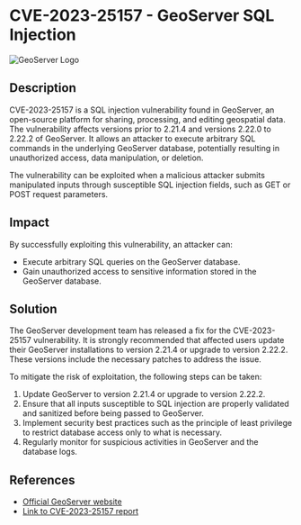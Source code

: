 # CVE-2023-25157 - GeoServer SQL Injection

![GeoServer Logo](geoserver_logo.png)

## Description

CVE-2023-25157 is a SQL injection vulnerability found in GeoServer, an open-source platform for sharing, processing, and editing geospatial data. The vulnerability affects versions prior to 2.21.4 and versions 2.22.0 to 2.22.2 of GeoServer. It allows an attacker to execute arbitrary SQL commands in the underlying GeoServer database, potentially resulting in unauthorized access, data manipulation, or deletion.

The vulnerability can be exploited when a malicious attacker submits manipulated inputs through susceptible SQL injection fields, such as GET or POST request parameters.

## Impact

By successfully exploiting this vulnerability, an attacker can:

- Execute arbitrary SQL queries on the GeoServer database.
- Gain unauthorized access to sensitive information stored in the GeoServer database.

## Solution

The GeoServer development team has released a fix for the CVE-2023-25157 vulnerability. It is strongly recommended that affected users update their GeoServer installations to version 2.21.4 or upgrade to version 2.22.2. These versions include the necessary patches to address the issue.

To mitigate the risk of exploitation, the following steps can be taken:

1. Update GeoServer to version 2.21.4 or upgrade to version 2.22.2.
2. Ensure that all inputs susceptible to SQL injection are properly validated and sanitized before being passed to GeoServer.
3. Implement security best practices such as the principle of least privilege to restrict database access only to what is necessary.
4. Regularly monitor for suspicious activities in GeoServer and the database logs.

## References

- [Official GeoServer website](https://geoserver.org/)
- [Link to CVE-2023-25157 report](https://twitter.com/parzel2/status/1665726454489915395)
